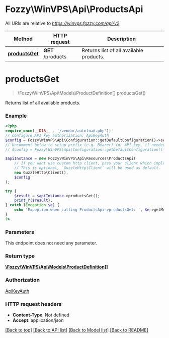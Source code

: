 # Fozzy\WinVPS\Api\ProductsApi

All URIs are relative to *https://winvps.fozzy.com/api/v2*

Method | HTTP request | Description
------------- | ------------- | -------------
[**productsGet**](ProductsApi.md#productsget) | **GET** /products | Returns list of all available products.

# **productsGet**
> \Fozzy\WinVPS\Api\Models\ProductDefinition[] productsGet()

Returns list of all available products.

### Example
```php
<?php
require_once(__DIR__ . '/vendor/autoload.php');
// Configure API key authorization: ApiKeyAuth
$config = Fozzy\WinVPS\Api\Configuration::getDefaultConfiguration()->setApiKey('Api-Key', 'YOUR_API_KEY');
// Uncomment below to setup prefix (e.g. Bearer) for API key, if needed
// $config = Fozzy\WinVPS\Api\Configuration::getDefaultConfiguration()->setApiKeyPrefix('Api-Key', 'Bearer');

$apiInstance = new Fozzy\WinVPS\Api\Resources\ProductsApi(
    // If you want use custom http client, pass your client which implements `GuzzleHttp\ClientInterface`.
    // This is optional, `GuzzleHttp\Client` will be used as default.
    new GuzzleHttp\Client(),
    $config
);

try {
    $result = $apiInstance->productsGet();
    print_r($result);
} catch (Exception $e) {
    echo 'Exception when calling ProductsApi->productsGet: ', $e->getMessage(), PHP_EOL;
}
?>
```

### Parameters
This endpoint does not need any parameter.

### Return type

[**\Fozzy\WinVPS\Api\Models\ProductDefinition[]**](../Model/ProductDefinition.md)

### Authorization

[ApiKeyAuth](../../README.md#ApiKeyAuth)

### HTTP request headers

 - **Content-Type**: Not defined
 - **Accept**: application/json

[[Back to top]](#) [[Back to API list]](../../README.md#documentation-for-api-endpoints) [[Back to Model list]](../../README.md#documentation-for-models) [[Back to README]](../../README.md)


